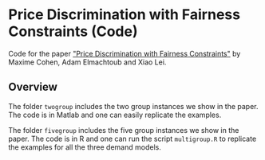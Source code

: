 # Price Discrimination with Fairness Constraints (Code)

Code for the paper ["Price Discrimination with Fairness Constraints"](https://papers.ssrn.com/sol3/papers.cfm?abstract_id=3459289) by Maxime Cohen, Adam Elmachtoub and Xiao Lei.

## Overview

The folder `twogroup` includes the two group instances we show in the paper. The code is in Matlab and one can easily replicate the examples.

The folder `fivegroup` includes the five group instances we show in the paper. The code is in R and one can run the script `multigroup.R` to replicate the examples for all the three demand models.
